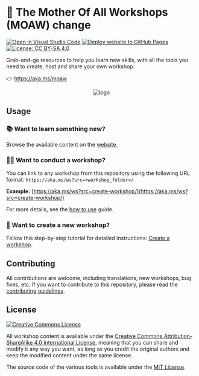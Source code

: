 # 🌳 The Mother Of All Workshops (MOAW) change

[![Open in Visual Studio Code](https://img.shields.io/static/v1?logo=visualstudiocode&label=&message=Open%20in%20VS%20Code&labelColor=2c2c32&color=007acc&logoColor=007acc)](https://github.dev/microsoft/moaw)
[![Deploy website to GitHub Pages](https://github.com/microsoft/moaw/actions/workflows/deploy.yml/badge.svg)](https://github.com/microsoft/moaw/actions/workflows/deploy.yml)
[![License: CC BY-SA 4.0](https://img.shields.io/badge/License-CC%20BY--SA-222.svg)](https://creativecommons.org/licenses/by-sa/4.0/)

Grab-and-go resources to help you learn new skills, with all the tools you need to create, host and share your own workshop.

👉 https://aka.ms/moaw

<div align="center">
  <img src="https://user-images.githubusercontent.com/593151/185623023-1175ab1f-9f55-461c-884f-9ed9723edaf3.jpg" alt="logo" />
</div>

## Usage

### 📚 Want to learn something new?

Browse the available content on the [website](https://aka.ms/moaw/catalog).

### 👩‍🏫 Want to conduct a workshop?

You can link to any workshop from this repository using the following URL format:
`https://aka.ms/ws?src=<workshop_folder>/`

**Example:** [https://aka.ms/ws?src=create-workshop/](https://aka.ms/ws?src=create-workshop/)

For more details, see the [how to use](HOW_TO_USE.md#-conduct-a-workshop) guide.

### 🚀 Want to create a new workshop?

Follow this step-by-step tutorial for detailed instructions: [Create a workshop](https://microsoft.github.io/moaw/workshop/create-workshop/).

## Contributing

All contributions are welcome, including translations, new workshops, bug fixes, etc.
If you want to contribute to this repository, please read the [contributing guidelines](CONTRIBUTING.md).

## License

[![Creative Commons License](https://i.creativecommons.org/l/by-sa/4.0/88x31.png)](http://creativecommons.org/licenses/by-sa/4.0/)

All workshop content is available under the [Creative Commons Attribution-ShareAlike 4.0 International License](http://creativecommons.org/licenses/by-sa/4.0/), meaning that you can share and modify it any way you want, as long as you credit the original authors and keep the modified content under the same license.

The source code of the various tools is available under the [MIT License](packages/website/LICENSE).
